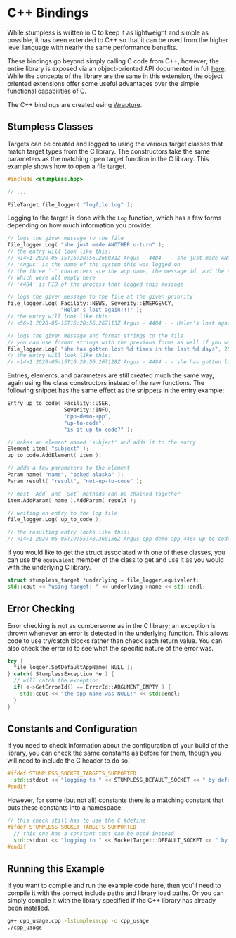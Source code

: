 # C++ Bindings
While stumpless is written in C to keep it as lightweight and simple as
possible, it has been extended to C++ so that it can be used from the higher
level language with nearly the same performance benefits.

These bindings go beyond simply calling C code from C++, however; the entire
library is exposed via an object-oriented API documented in full
[here](https://goatshriek.github.io/stumpless/docs/cpp/latest). While the concepts of the
library are the same in this extension, the object oriented extensions offer
some useful advantages over the simple functional capabilities of C.

The C++ bindings are created using
[Wrapture](https://goatshriek.github.io/wrapture/).


## Stumpless Classes
Targets can be created and logged to using the various target classes that match
target types from the C library. The constructors take the same parameters as
the matching open target function in the C library. This example shows how to
open a file target.

```cpp
#include <stumpless.hpp>

// ...

FileTarget file_logger( "logfile.log" );
```

Logging to the target is done with the `Log` function, which has a few forms
depending on how much information you provide:

```cpp
// logs the given message to the file
file_logger.Log( "she just made ANOTHER u-turn" );
// the entry will look like this:
// <14>1 2020-05-15T16:28:56.266031Z Angus - 4484 - - she just made ANOTHER u-turn
// 'Angus' is the name of the system this was logged on
// the three '-' characters are the app name, the message id, and the structured data,
// which were all empty here
// '4484' is PID of the process that logged this message

// logs the given message to the file at the given priority
file_logger.Log( Facility::NEWS, Severity::EMERGENCY,
                 "Helen's lost again!!!" );
// the entry will look like this:
// <56>1 2020-05-15T16:28:56.267113Z Angus - 4484 - - Helen's lost again!!!

// logs the given message and format strings to the file
// you can use format strings with the previous forms as well if you want to
file_logger.Log( "she has gotten lost %d times in the last %d days", 25, 3 );
// the entry will look like this:
// <14>1 2020-05-15T16:28:56.267128Z Angus - 4484 - - she has gotten lost 25 times in the last 3 days
```

Entries, elements, and parameters are still created much the same way, again
using the class constructors instead of the raw functions. The following snippet
has the same effect as the snippets in the entry example:

```cpp
Entry up_to_code( Facility::USER,
                  Severity::INFO,
                  "cpp-demo-app",
                  "up-to-code",
                  "is it up to code?" );

// makes an element named 'subject' and adds it to the entry
Element item( "subject" );
up_to_code.AddElement( item );

// adds a few parameters to the element
Param name( "name", "baked alaska" );
Param result( "result", "not-up-to-code" );

// most `Add` and `Set` methods can be chained together
item.AddParam( name ).AddParam( result );

// writing an entry to the log file
file_logger.Log( up_to_code );

// the resulting entry looks like this:
// <14>1 2020-05-05T19:55:48.368156Z Angus cpp-demo-app 4484 up-to-code [subject name="baked alaska" result="not-up-to-code"] is it up to code?
```

If you would like to get the struct associated with one of these classes, you
can use the `equivalent` member of the class to get and use it as you would
with the underlying C library.

```cpp
struct stumpless_target *underlying = file_logger.equivalent;
std::cout << "using target: " << underlying->name << std::endl;
```

## Error Checking

Error checking is not as cumbersome as in the C library; an exception is thrown
whenever an error is detected in the underlying function. This allows code to
use try/catch blocks rather than check each return value. You can also check the
error id to see what the specific nature of the error was.

```cpp
try {
  file_logger.SetDefaultAppName( NULL );
} catch( StumplessException *e ) {
  // will catch the exception
  if( e->GetErrorId() == ErrorId::ARGUMENT_EMPTY ) {
    std::cout << "the app name was NULL!" << std::endl;
  }
}
```

## Constants and Configuration

If you need to check information about the configuration of your build of the
library, you can check the same constants as before for them, though you will
need to include the C header to do so.

```cpp
#ifdef STUMPLESS_SOCKET_TARGETS_SUPPORTED
  std::stdout << "logging to " << STUMPLESS_DEFAULT_SOCKET << " by default" << std::endl;
#endif
```

However, for some (but not all) constants there is a matching constant that puts
these constants into a namespace:

```cpp
// this check still has to use the C #define
#ifdef STUMPLESS_SOCKET_TARGETS_SUPPORTED
  // this one has a constant that can be used instead
  std::stdout << "logging to " << SocketTarget::DEFAULT_SOCKET << " by default" << std::endl;
#endif
```

## Running this Example

If you want to compile and run the example code here, then you'll need to
compile it with the correct include paths and library load paths. Or you can
simply compile it with the library specified if the C++ library has already
been installed.

```sh
g++ cpp_usage.cpp -lstumplesscpp -o cpp_usage
./cpp_usage
```
